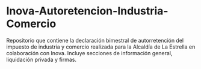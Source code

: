 # Inova-Autoretencion-Industria-Comercio
Repositorio que contiene la declaración bimestral de autorretención del impuesto de industria y comercio realizada para la Alcaldía de La Estrella en colaboración con Inova. Incluye secciones de información general, liquidación privada y firmas.
